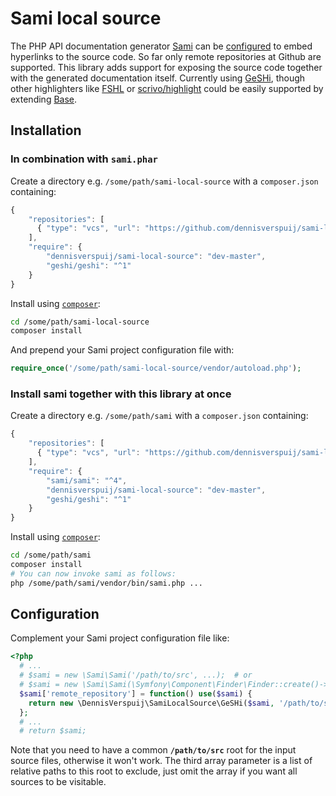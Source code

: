 # Sami local source
The PHP API documentation generator [Sami](https://github.com/FriendsOfPHP/Sami) can be [configured](https://github.com/FriendsOfPHP/Sami/pull/91) to embed hyperlinks to the source code. So far only remote repositories at Github are supported. This library adds support for exposing the source code together with the generated documentation itself. Currently using [GeSHi](http://qbnz.com/highlighter/), though other highlighters like [FSHL](http://fshl.kukulich.cz/) or [scrivo/highlight](https://github.com/scrivo/highlight.php) could be easily supported by extending [Base](Base.php).

## Installation
### In combination with `sami.phar`
Create a directory e.g. `/some/path/sami-local-source` with a `composer.json` containing:
```javascript
{
    "repositories": [
      { "type": "vcs", "url": "https://github.com/dennisverspuij/sami-local-source.git" }
    ],
    "require": {
        "dennisverspuij/sami-local-source": "dev-master",
        "geshi/geshi": "^1"
    }
}
```
Install using [`composer`](https://getcomposer.org/download/):
```bash
cd /some/path/sami-local-source
composer install
```
And prepend your Sami project configuration file with:
```php
require_once('/some/path/sami-local-source/vendor/autoload.php');
```

### Install sami together with this library at once
Create a directory e.g. `/some/path/sami` with a `composer.json` containing:
```js
{
    "repositories": [
      { "type": "vcs", "url": "https://github.com/dennisverspuij/sami-local-source.git" }
    ],
    "require": {
        "sami/sami": "^4",
        "dennisverspuij/sami-local-source": "dev-master",
        "geshi/geshi": "^1"
    }
}
```
Install using [`composer`](https://getcomposer.org/download/):
```bash
cd /some/path/sami
composer install
# You can now invoke sami as follows:
php /some/path/sami/vendor/bin/sami.php ...
```


## Configuration
Complement your Sami project configuration file like:
```php
<?php
  # ...
  # $sami = new \Sami\Sami('/path/to/src', ...);  # or
  # $sami = new \Sami\Sami(\Symfony\Component\Finder\Finder::create()->in(array('/path/to/src/a', '/path/to/src/b', '...')), ...);
  $sami['remote_repository'] = function() use($sami) {
    return new \DennisVerspuij\SamiLocalSource\GeSHi($sami, '/path/to/src', array('b','...'));
  };
  # ...
  # return $sami;
```
Note that you need to have a common **`/path/to/src`** root for the input source files, otherwise it won't work. The third array parameter is a list of relative paths to this root to exclude, just omit the array if you want all sources to be visitable.
